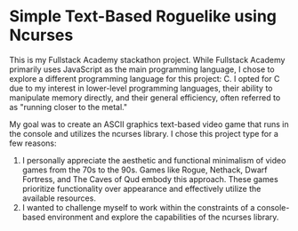 # Simple Text-Based Roguelike using Ncurses

This is my Fullstack Academy stackathon project. While Fullstack Academy primarily uses JavaScript as the main programming language, I chose to explore a different programming language for this project: C. I opted for C due to my interest in lower-level programming languages, their ability to manipulate memory directly, and their general efficiency, often referred to as "running closer to the metal."

My goal was to create an ASCII graphics text-based video game that runs in the console and utilizes the ncurses library. I chose this project type for a few reasons:
1. I personally appreciate the aesthetic and functional minimalism of video games from the 70s to the 90s. Games like Rogue, Nethack, Dwarf Fortress, and The Caves of Qud embody this approach. These games prioritize functionality over appearance and effectively utilize the available resources.
2. I wanted to challenge myself to work within the constraints of a console-based environment and explore the capabilities of the ncurses library.
